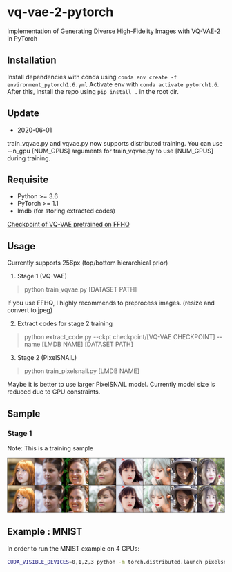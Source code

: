 # vq-vae-2-pytorch
Implementation of Generating Diverse High-Fidelity Images with VQ-VAE-2 in PyTorch

## Installation
Install dependencies with conda using `conda env create -f environment_pytorch1.6.yml`
Activate env with `conda activate pytorch1.6`.  
After this, install the repo using `pip install .` in the root dir.

## Update

* 2020-06-01

train_vqvae.py and vqvae.py now supports distributed training. You can use --n_gpu [NUM_GPUS] arguments for train_vqvae.py to use [NUM_GPUS] during training.

## Requisite

* Python >= 3.6
* PyTorch >= 1.1
* lmdb (for storing extracted codes)

[Checkpoint of VQ-VAE pretrained on FFHQ](vqvae_560.pt)

## Usage

Currently supports 256px (top/bottom hierarchical prior)

1. Stage 1 (VQ-VAE)

> python train_vqvae.py [DATASET PATH]

If you use FFHQ, I highly recommends to preprocess images. (resize and convert to jpeg)

2. Extract codes for stage 2 training

> python extract_code.py --ckpt checkpoint/[VQ-VAE CHECKPOINT] --name [LMDB NAME] [DATASET PATH]

3. Stage 2 (PixelSNAIL)

> python train_pixelsnail.py [LMDB NAME]

Maybe it is better to use larger PixelSNAIL model. Currently model size is reduced due to GPU constraints.

## Sample

### Stage 1

Note: This is a training sample

![Sample from Stage 1 (VQ-VAE)](stage1_sample.png)

## Example : MNIST
In order to run the MNIST example on 4 GPUs:

```bash
CUDA_VISIBLE_DEVICES=0,1,2,3 python -m torch.distributed.launch pixelsnail_mnist.py --gpu_devices 0 1 2 3 --batch_size 128
```
